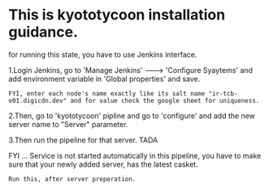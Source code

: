 # This is kyototycoon installation guidance. 

for running this state, you have to use Jenkins interface.

1.Login Jenkins, go to 'Manage Jenkins' ---> 'Configure Syaytems' and add environment variable in 'Global properties' and save.
```
FYI, enter each node's name exactly like its salt name "ir-tcb-e01.digicdn.dev" and for value check the google sheet for uniqueness.
```
2.Then, go to 'kyototycoon' pipline and go to 'configure' and add the new server name to "Server" parameter.

3.Then run the pipeline for that server. TADA

FYI ... Service is not started automatically in this pipeline, you have to make sure that your newly added server, has the latest casket.

```
Run this, after server preperation. 
```

